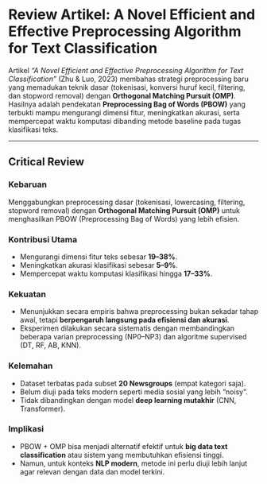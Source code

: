 # Review Artikel: A Novel Efficient and Effective Preprocessing Algorithm for Text Classification

Artikel *“A Novel Efficient and Effective Preprocessing Algorithm for Text Classification”* (Zhu & Luo, 2023) membahas strategi preprocessing baru yang memadukan teknik dasar (tokenisasi, konversi huruf kecil, filtering, dan stopword removal) dengan **Orthogonal Matching Pursuit (OMP)**. Hasilnya adalah pendekatan **Preprocessing Bag of Words (PBOW)** yang terbukti mampu mengurangi dimensi fitur, meningkatkan akurasi, serta mempercepat waktu komputasi dibanding metode baseline pada tugas klasifikasi teks.

---

## Critical Review

### Kebaruan
Menggabungkan preprocessing dasar (tokenisasi, lowercasing, filtering, stopword removal) dengan **Orthogonal Matching Pursuit (OMP)** untuk menghasilkan PBOW (Preprocessing Bag of Words) yang lebih efisien.

### Kontribusi Utama
- Mengurangi dimensi fitur teks sebesar **19–38%**.  
- Meningkatkan akurasi klasifikasi sebesar **5–9%**.  
- Mempercepat waktu komputasi klasifikasi hingga **17–33%**.  

### Kekuatan
- Menunjukkan secara empiris bahwa preprocessing bukan sekadar tahap awal, tetapi **berpengaruh langsung pada efisiensi dan akurasi**.  
- Eksperimen dilakukan secara sistematis dengan membandingkan beberapa varian preprocessing (NP0–NP3) dan algoritme supervised (DT, RF, AB, KNN).  

### Kelemahan
- Dataset terbatas pada subset **20 Newsgroups** (empat kategori saja).  
- Belum diuji pada teks modern seperti media sosial yang lebih “noisy”.  
- Tidak dibandingkan dengan model **deep learning mutakhir** (CNN, Transformer).  

### Implikasi
- PBOW + OMP bisa menjadi alternatif efektif untuk **big data text classification** atau sistem yang membutuhkan efisiensi tinggi.  
- Namun, untuk konteks **NLP modern**, metode ini perlu diuji lebih lanjut agar relevan dengan data dan model terkini.  

